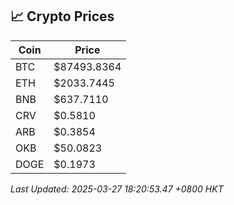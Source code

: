 ## 📈 Crypto Prices

| Coin | Price |
| ---- | ----- |
| BTC | $87493.8364 |
| ETH | $2033.7445 |
| BNB | $637.7110 |
| CRV | $0.5810 |
| ARB | $0.3854 |
| OKB | $50.0823 |
| DOGE | $0.1973 |

_Last Updated: 2025-03-27 18:20:53.47 +0800 HKT_